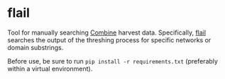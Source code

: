 flail
=====

Tool for manually searching [Combine](https://github.com/mlsecproject/combine) harvest data. Specifically, [flail](http://en.wikipedia.org/wiki/Flail) searches the output of the threshing process for specific networks or domain substrings.

Before use, be sure to run `pip install -r requirements.txt` (preferably within a virtual environment).
